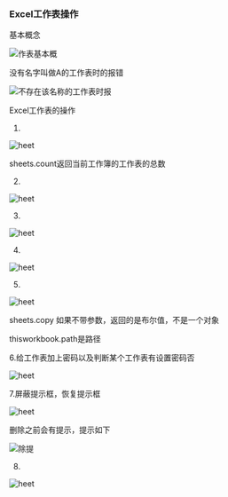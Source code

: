 ### Excel工作表操作

基本概念

![作表基本概](/Users/zyz/Desktop/myDesktop/VBA/day02/工作表基本概念.png)

没有名字叫做A的工作表时的报错

![不存在该名称的工作表时报](/Users/zyz/Desktop/myDesktop/VBA/day02/当不存在该名称的工作表时报错.png)

Excel工作表的操作

1.

![heet](/Users/zyz/Desktop/myDesktop/VBA/day02/sheet1.png)

sheets.count返回当前工作簿的工作表的总数

2.

![heet](/Users/zyz/Desktop/myDesktop/VBA/day02/sheet2.png)

3.

![heet](/Users/zyz/Desktop/myDesktop/VBA/day02/sheet3.png)

4.

![heet](/Users/zyz/Desktop/myDesktop/VBA/day02/sheet4.png)

5.

![heet](/Users/zyz/Desktop/myDesktop/VBA/day02/sheet5.png)

sheets.copy 如果不带参数，返回的是布尔值，不是一个对象

thisworkbook.path是路径

6.给工作表加上密码以及判断某个工作表有设置密码否

![heet](/Users/zyz/Desktop/myDesktop/VBA/day02/sheet6.png)

7.屏蔽提示框，恢复提示框

![heet](/Users/zyz/Desktop/myDesktop/VBA/day02/sheet7.png)

删除之前会有提示，提示如下

![除提](/Users/zyz/Desktop/myDesktop/VBA/day02/删除提示.png)

8.

![heet](/Users/zyz/Desktop/myDesktop/VBA/day02/sheet8.png)

